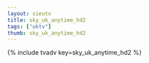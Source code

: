 ```yaml
--- 
layout: sieutv
title: sky_uk_anytime_hd2
tags: ["uktv"]
thumb: sky_uk_anytime_hd2
---
```

{% include tvadv key=sky_uk_anytime_hd2 %}
